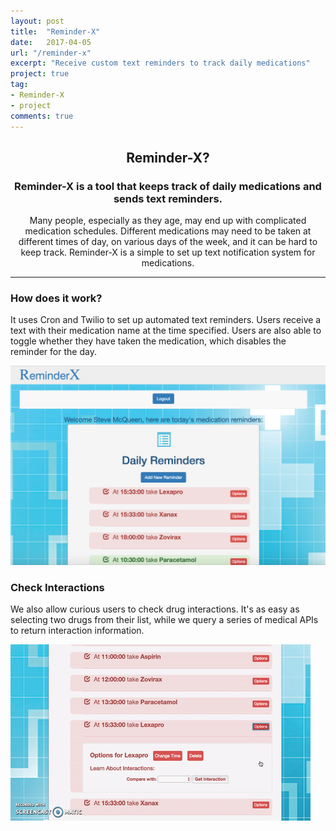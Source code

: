 ```yaml
---
layout: post
title:  "Reminder-X"
date:   2017-04-05
url: "/reminder-x"
excerpt: "Receive custom text reminders to track daily medications"
project: true
tag:
- Reminder-X
- project
comments: true
---
```



<div>

</div>

<center><h2>Reminder-X?</h2></center>
<center><h3>Reminder-X is a tool that keeps track of daily medications and sends text reminders.</h3></center>

<center><p>Many people, especially as they age, may end up with complicated medication schedules. Different medications may need to be taken at different times of day, on various days of the week, and it can be hard to keep track. Reminder-X is a simple to set up text notification system for medications.</p></center>
<hr>

<div class="project-page-content">
  <div class="row-content">
    <div class="sidebar-content">
      <h3>How does it work?</h3>
      <p class="item-description">It uses Cron and Twilio to set up automated text reminders. Users receive a text with their medication name at the time specified. Users are also able to toggle whether they have taken the medication, which disables the reminder for the day.</p>
    </div>
    <div class="project-image">
      <a href="//reminder-x.herokuapp.com/"><img src="../assets/img/reminder-x.png"></a>
    </div>
  </div>
  <div class="row-content">
    <div class="sidebar-content">
      <h3>Check Interactions</h3>
      <p class="item-description">We also allow curious users to check drug interactions. It's as easy as selecting two drugs from their list, while we query a series of medical APIs to return interaction information.</p>
    </div>
    <div class="project-image">
        <a href="//www.gigify.io"><img src="../assets/img/reminder-x-interactions.gif"></a>
    </div>
  </div>
</div>
